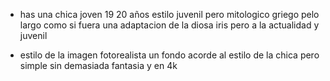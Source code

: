 + has una chica joven 19 20 años estilo juvenil pero mitologico griego pelo largo como si fuera una adaptacion de la diosa iris pero a la actualidad y juvenil 

+ estilo de la imagen fotorealista un fondo acorde al estilo de la chica pero simple sin demasiada fantasia y en 4k